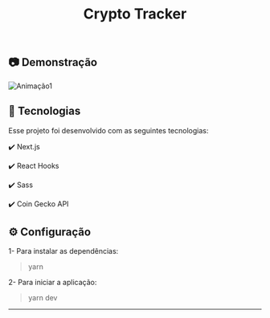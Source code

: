 <h1 align="center">
   Crypto Tracker
</h1>

<br>

## :camera: Demonstração

![Animação1](https://user-images.githubusercontent.com/83718126/131927048-9ff5acf2-7ccc-4d09-920f-2e0db8926dc5.gif)


##

## :rocket: Tecnologias

Esse projeto foi desenvolvido com as seguintes tecnologias:

✔️ Next.js

✔️ React Hooks

✔️ Sass

✔️ Coin Gecko API

##

## ⚙ Configuração

1- Para instalar as dependências:
> yarn

2- Para iniciar a aplicação:
> yarn dev


---
